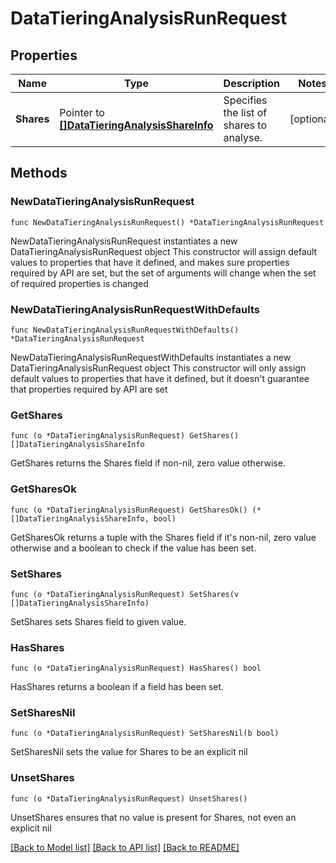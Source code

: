 # DataTieringAnalysisRunRequest

## Properties

Name | Type | Description | Notes
------------ | ------------- | ------------- | -------------
**Shares** | Pointer to [**[]DataTieringAnalysisShareInfo**](DataTieringAnalysisShareInfo.md) | Specifies the list of shares to analyse. | [optional] 

## Methods

### NewDataTieringAnalysisRunRequest

`func NewDataTieringAnalysisRunRequest() *DataTieringAnalysisRunRequest`

NewDataTieringAnalysisRunRequest instantiates a new DataTieringAnalysisRunRequest object
This constructor will assign default values to properties that have it defined,
and makes sure properties required by API are set, but the set of arguments
will change when the set of required properties is changed

### NewDataTieringAnalysisRunRequestWithDefaults

`func NewDataTieringAnalysisRunRequestWithDefaults() *DataTieringAnalysisRunRequest`

NewDataTieringAnalysisRunRequestWithDefaults instantiates a new DataTieringAnalysisRunRequest object
This constructor will only assign default values to properties that have it defined,
but it doesn't guarantee that properties required by API are set

### GetShares

`func (o *DataTieringAnalysisRunRequest) GetShares() []DataTieringAnalysisShareInfo`

GetShares returns the Shares field if non-nil, zero value otherwise.

### GetSharesOk

`func (o *DataTieringAnalysisRunRequest) GetSharesOk() (*[]DataTieringAnalysisShareInfo, bool)`

GetSharesOk returns a tuple with the Shares field if it's non-nil, zero value otherwise
and a boolean to check if the value has been set.

### SetShares

`func (o *DataTieringAnalysisRunRequest) SetShares(v []DataTieringAnalysisShareInfo)`

SetShares sets Shares field to given value.

### HasShares

`func (o *DataTieringAnalysisRunRequest) HasShares() bool`

HasShares returns a boolean if a field has been set.

### SetSharesNil

`func (o *DataTieringAnalysisRunRequest) SetSharesNil(b bool)`

 SetSharesNil sets the value for Shares to be an explicit nil

### UnsetShares
`func (o *DataTieringAnalysisRunRequest) UnsetShares()`

UnsetShares ensures that no value is present for Shares, not even an explicit nil

[[Back to Model list]](../README.md#documentation-for-models) [[Back to API list]](../README.md#documentation-for-api-endpoints) [[Back to README]](../README.md)


